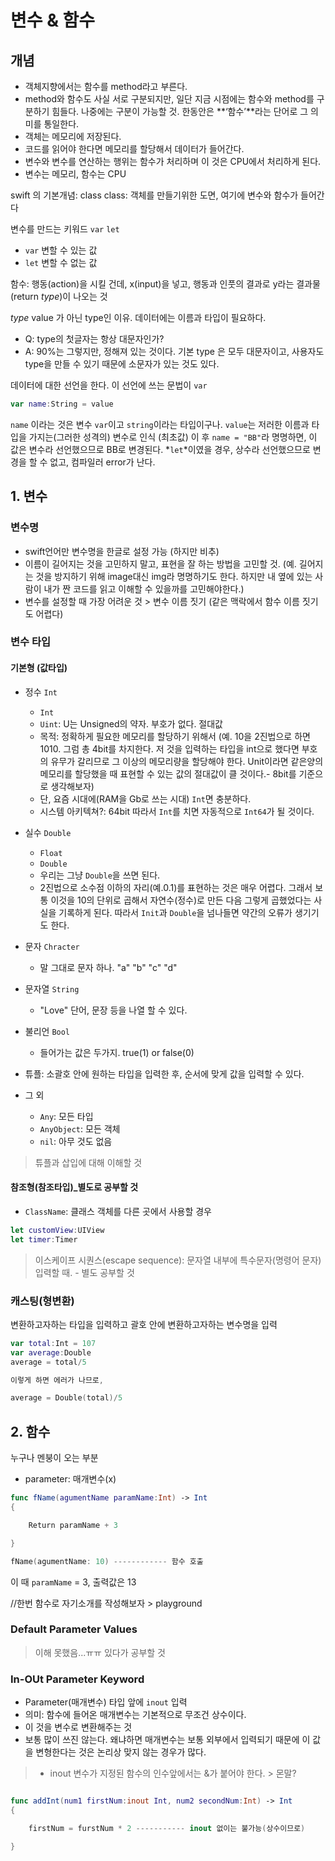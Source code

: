 # 변수 & 함수

## 개념
- 객체지향에서는 함수를 method라고 부른다. 
- method와 함수도 사실 서로 구분되지만, 일단 지금 시점에는 함수와 method를 구분하기 힘들다. 나중에는 구분이 가능할 것. 한동안은 **‘함수’**라는 단어로 그 의미를 통일한다.
- 객체는 메모리에 저장된다. 
- 코드를 읽어야 한다면 메모리를 할당해서 데이터가 들어간다. 
- 변수와 변수를 연산하는 행위는 함수가 처리하며 이 것은 CPU에서 처리하게 된다. 
- 변수는 메모리, 함수는 CPU


swift 의 기본개념: class
class: 객체를 만들기위한 도면, 여기에 변수와 함수가 들어간다

변수를 만드는 키워드 `var` `let`
- `var` 변할 수 있는 값
- `let` 변할 수 없는 값

함수: 행동(action)을 시킬 건데, x(input)을 넣고, 행동과 인풋의 결과로 y라는 결과물(return *type*)이 나오는 것

*type* value 가 아닌 type인 이유. 데이터에는 이름과 타입이 필요하다. 

- Q: type의 첫글자는 항상 대문자인가?
- A: 90%는 그렇지만, 정해져 있는 것이다. 기본 type	은 모두 대문자이고, 사용자도 type을 만들 수 있기 때문에 소문자가 있는 것도 있다. 

데이터에 대한 선언을 한다. 이 선언에 쓰는 문법이 `var`
```swift
var name:String = value
``` 

`name` 이라는 것은 변수 `var`이고 `string`이라는 타입이구나.
`value`는 저러한 이름과 타입을 가지는(그러한 성격의) 변수로 인식 (최초값)
이 후 `name = "BB"`라 명명하면, 이 값은 변수라 선언했으므로 BB로 변경된다. *`let`*이였을 경우, 상수라 선언했으므로 변경을 할 수 없고, 컴파일러 error가 난다.

## 1. 변수

### 변수명

- swift언어만 변수명을 한글로 설정 가능 (하지만 비추)
- 이름이 길어지는 것을 고민하지 말고, 표현을 잘 하는 방법을 고민할 것. (예. 길어지는 것을 방지하기 위해 image대신 img라 명명하기도 한다. 하지만 내 옆에 있는 사람이 내가 짠 코드를 읽고 이해할 수 있을까를 고민해야한다.)
- 변수를 설정할 때 가장 어려운 것 > 변수 이름 짓기 (같은 맥락에서 함수 이름 짓기도 어렵다)


### 변수 타입

#### 기본형 (값타입)
- 정수 `Int`
	- `Int`
	- `Uint`: U는 Unsigned의 약자. 부호가 없다. 절대값
	- 목적: 정확하게 필요한 메모리를 할당하기 위해서 (예. 10을 2진법으로 하면 1010. 그럼 총 4bit를 차지한다. 저 것을 입력하는 타입을 int으로 했다면 부호의 유무가 갈리므로 그 이상의 메모리량을 할당해야 한다. Unit이라면 같은양의 메모리를 할당했을 때 표현할 수 있는 값의 절대값이 클 것이다.- 8bit를 기준으로 생각해보자)
	- 단, 요즘 시대에(RAM을 Gb로 쓰는 시대) `Int`면 충분하다.
	- 시스템 아키텍쳐?: 64bit 따라서 `Int`를 치면 자동적으로 `Int64`가 될 것이다.
	 
- 실수 `Double`
	- `Float`
	- `Double`
	- 우리는 그냥 `Double`을 쓰면 된다.
	- 2진법으로 소수점 이하의 자리(예.0.1)를 표현하는 것은 매우 어렵다. 그래서 보통 이것을 10의 단위로 곱해서 자연수(정수)로 만든 다음 그렇게 곱했었다는 사실을 기록하게 된다. 따라서 `Init`과 `Double`을 넘나들면 약간의 오류가 생기기도 한다. 

- 문자 `Chracter`
	- 말 그대로 문자 하나. "a" "b" "c" "d" 
	
- 문자열 `String`
	- "Love" 단어, 문장 등을 나열 할 수 있다.

- 불리언 `Bool`
	- 들어가는 값은 두가지. true(1) or false(0)

- 튜플: 소괄호 안에 원하는 타입을 입력한 후, 순서에 맞게 값을 입력할 수 있다.

- 그 외
	- `Any`: 모든 타입
	- `AnyObject`: 모든 객체
	- `nil`: 아무 것도 없음

> 튜플과 삽입에 대해 이해할 것


#### 참조형(참조타입)_별도로 공부할 것 
- `ClassName`: 클래스 객체를 다른 곳에서 사용할 경우

```swift
let customView:UIView
let timer:Timer
```
	
> 이스케이프 시퀀스(escape sequence): 문자열 내부에 특수문자(명령어 문자) 입력할 때. - 별도 공부할 것


### 캐스팅(형변환)
변환하고자하는 타입을 입력하고 괄호 안에 변환하고자하는 변수명을 입력

```swift
var total:Int = 107
var average:Double
average = total/5

이렇게 하면 에러가 나므로, 

average = Double(total)/5

```


## 2. 함수

누구나 멘붕이 오는 부분

- parameter: 매개변수(x)

```swift
func fName(agumentName paramName:Int) -> Int
{

	Return paramName + 3

}

fName(agumentName: 10) ------------ 함수 호출

```
이 때 `paramName` = 3, 출력값은 13

//한번 함수로 자기소개를 작성해보자 > playground

### Default Parameter Values

> 이해 못했음...ㅠㅠ 있다가 공부할 것


### In-OUt Parameter Keyword

- Parameter(매개변수) 타입 앞에 `inout` 입력
- 의미: 함수에 들어온 매개변수는 기본적으로 무조건 상수이다.
- 이 것을 변수로 변환해주는 것
- 보통 많이 쓰진 않는다. 왜냐하면 매개변수는 보통 외부에서 입력되기 때문에 이 값을 변형한다는 것은 논리상 맞지 않는 경우가 많다.
> - inout 변수가 지정된 함수의 인수앞에서는 &가 붙어야 한다. > 몬말?

```swift

func addInt(num1 firstNum:inout Int, num2 secondNum:Int) -> Int
{

	firstNum = furstNum * 2 ----------- inout 없이는 불가능(상수이므로)

}

```

